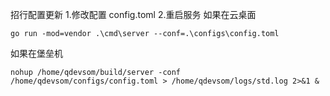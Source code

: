 

招行配置更新
1.修改配置 config.toml
2.重启服务
如果在云桌面
```
go run -mod=vendor .\cmd\server --conf=.\configs\config.toml
```
如果在堡垒机
```
nohup /home/qdevsom/build/server -conf /home/qdevsom/configs/config.toml > /home/qdevsom/logs/std.log 2>&1 &
```

